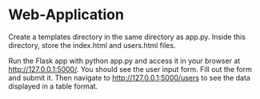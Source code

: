 # Web-Application
Create a templates directory in the same directory as app.py. Inside this directory, store the index.html and users.html files.

Run the Flask app with python app.py and access it in your browser at http://127.0.0.1:5000/. You should see the user input form. Fill out the form and submit it. Then navigate to http://127.0.0.1:5000/users to see the data displayed in a table format.
